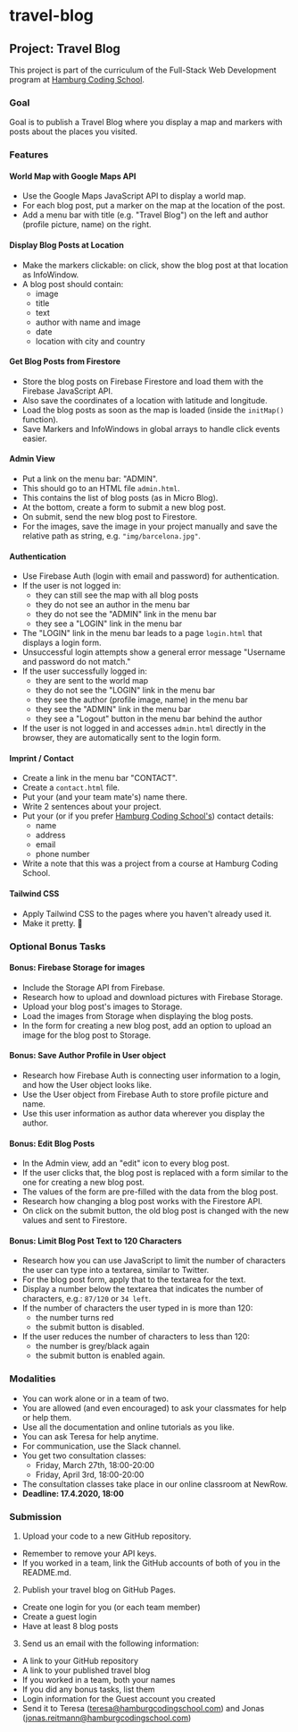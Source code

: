 # travel-blog

## Project: Travel Blog

This project is part of the curriculum of the Full-Stack Web Development program at [Hamburg Coding School](https://hamburgcodingschool.com/).

### Goal

Goal is to publish a Travel Blog where you display a map and markers with posts about the places you visited.

### Features

#### World Map with Google Maps API

-   Use the Google Maps JavaScript API to display a world map.
-   For each blog post, put a marker on the map at the location of the post.
-   Add a menu bar with title (e.g. "Travel Blog") on the left and author (profile picture, name) on the right.

#### Display Blog Posts at Location

-   Make the markers clickable: on click, show the blog post at that location as InfoWindow.
-   A blog post should contain:
    -   image
    -   title
    -   text
    -   author with name and image
    -   date
    -   location with city and country

#### Get Blog Posts from Firestore

-   Store the blog posts on Firebase Firestore and load them with the Firebase JavaScript API.
-   Also save the coordinates of a location with latitude and longitude.
-   Load the blog posts as soon as the map is loaded (inside the `initMap()` function).
-   Save Markers and InfoWindows in global arrays to handle click events easier.

#### Admin View

-   Put a link on the menu bar: "ADMIN".
-   This should go to an HTML file `admin.html`.
-   This contains the list of blog posts (as in Micro Blog).
-   At the bottom, create a form to submit a new blog post.
-   On submit, send the new blog post to Firestore.
-   For the images, save the image in your project manually and save the relative path as string, e.g. `"img/barcelona.jpg"`.

#### Authentication

-   Use Firebase Auth (login with email and password) for authentication.
-   If the user is not logged in:
    -   they can still see the map with all blog posts
    -   they do not see an author in the menu bar
    -   they do not see the "ADMIN" link in the menu bar
    -   they see a "LOGIN" link in the menu bar
-   The "LOGIN" link in the menu bar leads to a page `login.html` that displays a login form.
-   Unsuccessful login attempts show a general error message "Username and password do not match."
-   If the user successfully logged in:
    -   they are sent to the world map
    -   they do not see the "LOGIN" link in the menu bar
    -   they see the author (profile image, name) in the menu bar
    -   they see the "ADMIN" link in the menu bar
    -   they see a "Logout" button in the menu bar behind the author
-   If the user is not logged in and accesses `admin.html` directly in the browser, they are automatically sent to the login form.

#### Imprint / Contact

-   Create a link in the menu bar "CONTACT".
-   Create a `contact.html` file.
-   Put your (and your team mate's) name there.
-   Write 2 sentences about your project.
-   Put your (or if you prefer [Hamburg Coding School's](https://hamburgcodingschool.com/contact/)) contact details:
    -   name
    -   address
    -   email
    -   phone number
-   Write a note that this was a project from a course at Hamburg Coding School.

#### Tailwind CSS

-   Apply Tailwind CSS to the pages where you haven't already used it.
-   Make it pretty. 🤩

### Optional Bonus Tasks

#### Bonus: Firebase Storage for images

-   Include the Storage API from Firebase.
-   Research how to upload and download pictures with Firebase Storage.
-   Upload your blog post's images to Storage.
-   Load the images from Storage when displaying the blog posts.
-   In the form for creating a new blog post, add an option to upload an image for the blog post to Storage.

#### Bonus: Save Author Profile in User object

-   Research how Firebase Auth is connecting user information to a login, and how the User object looks like.
-   Use the User object from Firebase Auth to store profile picture and name.
-   Use this user information as author data wherever you display the author.

#### Bonus: Edit Blog Posts

-   In the Admin view, add an "edit" icon to every blog post.
-   If the user clicks that, the blog post is replaced with a form similar to the one for creating a new blog post.
-   The values of the form are pre-filled with the data from the blog post.
-   Research how changing a blog post works with the Firestore API.
-   On click on the submit button, the old blog post is changed with the new values and sent to Firestore.

#### Bonus: Limit Blog Post Text to 120 Characters

-   Research how you can use JavaScript to limit the number of characters the user can type into a textarea, similar to Twitter.
-   For the blog post form, apply that to the textarea for the text.
-   Display a number below the textarea that indicates the number of characters, e.g.: `87/120` or `34 left`.
-   If the number of characters the user typed in is more than 120:
    -   the number turns red
    -   the submit button is disabled.
-   If the user reduces the number of characters to less than 120:
    -   the number is grey/black again
    -   the submit button is enabled again.

### Modalities

-   You can work alone or in a team of two.
-   You are allowed (and even encouraged) to ask your classmates for help or help them.
-   Use all the documentation and online tutorials as you like.
-   You can ask Teresa for help anytime.
-   For communication, use the Slack channel.
-   You get two consultation classes:
    -   Friday, March 27th, 18:00-20:00
    -   Friday, April 3rd, 18:00-20:00
-   The consultation classes take place in our online classroom at NewRow.
-   **Deadline: 17.4.2020, 18:00**

### Submission

1. Upload your code to a new GitHub repository.

-   Remember to remove your API keys.
-   If you worked in a team, link the GitHub accounts of both of you in the README.md.

2. Publish your travel blog on GitHub Pages.

-   Create one login for you (or each team member)
-   Create a guest login
-   Have at least 8 blog posts

3. Send us an email with the following information:

-   A link to your GitHub repository
-   A link to your published travel blog
-   If you worked in a team, both your names
-   If you did any bonus tasks, list them
-   Login information for the Guest account you created
-   Send it to Teresa (teresa@hamburgcodingschool.com) and Jonas (jonas.reitmann@hamburgcodingschool.com)
